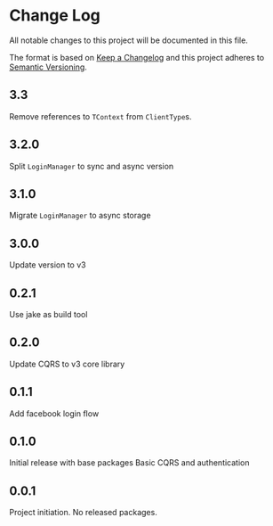 # Change Log
All notable changes to this project will be documented in this file.

The format is based on [Keep a Changelog](http://keepachangelog.com/)
and this project adheres to [Semantic Versioning](http://semver.org/).

## 3.3
Remove references to `TContext` from `ClientType`s.

## 3.2.0
Split `LoginManager` to sync and async version

## 3.1.0
Migrate `LoginManager` to async storage

## 3.0.0
Update version to v3
## 0.2.1
Use jake as build tool
## 0.2.0
Update CQRS to v3 core library
## 0.1.1
Add facebook login flow
## 0.1.0
Initial release with base packages
Basic CQRS and authentication
## 0.0.1
Project initiation. No released packages.
